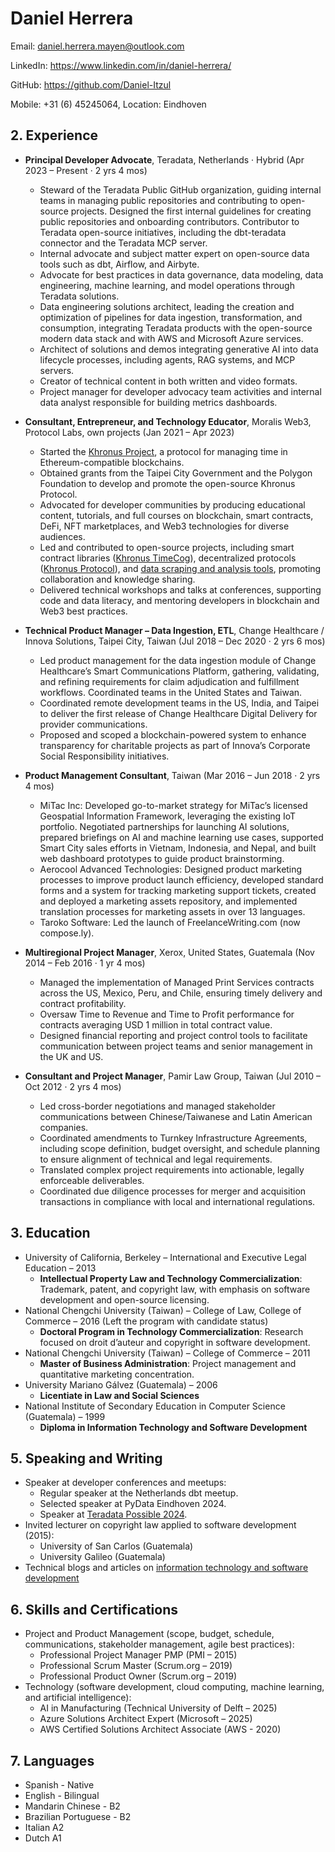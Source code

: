 # Daniel Herrera 
Email: daniel.herrera.mayen@outlook.com

LinkedIn: https://www.linkedin.com/in/daniel-herrera/

GitHub: https://github.com/Daniel-Itzul

Mobile: +31 (6) 45245064, Location: Eindhoven

## 2. Experience
* **Principal Developer Advocate**, Teradata, Netherlands · Hybrid (Apr 2023 – Present · 2 yrs 4 mos)  
    - Steward of the Teradata Public GitHub organization, guiding internal teams in managing public repositories and contributing to open-source projects. Designed the first internal guidelines for creating public repositories and onboarding contributors. Contributor to Teradata open-source initiatives, including the dbt-teradata connector and the Teradata MCP server.
    - Internal advocate and subject matter expert on open-source data tools such as dbt, Airflow, and Airbyte.  
    - Advocate for best practices in data governance, data modeling, data engineering, machine learning, and model operations through Teradata solutions.
    - Data engineering solutions architect, leading the creation and optimization of pipelines for data ingestion, transformation, and consumption, integrating Teradata products with the open-source modern data stack and with AWS and Microsoft Azure services.
    - Architect of solutions and demos integrating generative AI into data lifecycle processes, including agents, RAG systems, and MCP servers.
    - Creator of technical content in both written and video formats.
    - Project manager for developer advocacy team activities and internal data analyst responsible for building metrics dashboards.

* **Consultant, Entrepreneur, and Technology Educator**, Moralis Web3, Protocol Labs, own projects (Jan 2021 – Apr 2023)  
    - Started the [Khronus Project](https://github.com/Khronus-Project), a protocol for managing time in Ethereum-compatible blockchains.
    - Obtained grants from the Taipei City Government and the Polygon Foundation to develop and promote the open-source Khronus Protocol.
    - Advocated for developer communities by producing educational content, tutorials, and full courses on blockchain, smart contracts, DeFi, NFT marketplaces, and Web3 technologies for diverse audiences.
    - Led and contributed to open-source projects, including smart contract libraries ([Khronus TimeCog](https://github.com/Khronus-Project/Khronus_TimeCog)), decentralized protocols ([Khronus Protocol](https://github.com/Khronus-Project/Khronus_Node)), and [data scraping and analysis tools](https://www.youtube.com/watch?v=eWITn-44u5w), promoting collaboration and knowledge sharing.
    - Delivered technical workshops and talks at conferences, supporting code and data literacy, and mentoring developers in blockchain and Web3 best practices.

* **Technical Product Manager – Data Ingestion, ETL**, Change Healthcare / Innova Solutions, Taipei City, Taiwan (Jul 2018 – Dec 2020 · 2 yrs 6 mos)  
    - Led product management for the data ingestion module of Change Healthcare’s Smart Communications Platform, gathering, validating, and refining requirements for claim adjudication and fulfillment workflows. Coordinated teams in the United States and Taiwan.
    - Coordinated remote development teams in the US, India, and Taipei to deliver the first release of Change Healthcare Digital Delivery for provider communications.
    - Proposed and scoped a blockchain-powered system to enhance transparency for charitable projects as part of Innova’s Corporate Social Responsibility initiatives.

* **Product Management Consultant**, Taiwan (Mar 2016 – Jun 2018 · 2 yrs 4 mos)  
    - MiTac Inc: Developed go-to-market strategy for MiTac’s licensed Geospatial Information Framework, leveraging the existing IoT portfolio. Negotiated partnerships for launching AI solutions, prepared briefings on AI and machine learning use cases, supported Smart City sales efforts in Vietnam, Indonesia, and Nepal, and built web dashboard prototypes to guide product brainstorming.
    - Aerocool Advanced Technologies: Designed product marketing processes to improve product launch efficiency, developed standard forms and a system for tracking marketing support tickets, created and deployed a marketing assets repository, and implemented translation processes for marketing assets in over 13 languages.
    - Taroko Software: Led the launch of FreelanceWriting.com (now compose.ly).

* **Multiregional Project Manager**, Xerox, United States, Guatemala (Nov 2014 – Feb 2016 · 1 yr 4 mos)  
    - Managed the implementation of Managed Print Services contracts across the US, Mexico, Peru, and Chile, ensuring timely delivery and contract profitability.
    - Oversaw Time to Revenue and Time to Profit performance for contracts averaging USD 1 million in total contract value.
    - Designed financial reporting and project control tools to facilitate communication between project teams and senior management in the UK and US.

* **Consultant and Project Manager**, Pamir Law Group, Taiwan (Jul 2010 – Oct 2012 · 2 yrs 4 mos)  
    - Led cross-border negotiations and managed stakeholder communications between Chinese/Taiwanese and Latin American companies.
    - Coordinated amendments to Turnkey Infrastructure Agreements, including scope definition, budget oversight, and schedule planning to ensure alignment of technical and legal requirements.
    - Translated complex project requirements into actionable, legally enforceable deliverables.
    - Coordinated due diligence processes for merger and acquisition transactions in compliance with local and international regulations.

## 3. Education
* University of California, Berkeley – International and Executive Legal Education – 2013  
    - **Intellectual Property Law and Technology Commercialization**: Trademark, patent, and copyright law, with emphasis on software development and open-source licensing.
* National Chengchi University (Taiwan) – College of Law, College of Commerce – 2016 (Left the program with candidate status)  
    - **Doctoral Program in Technology Commercialization**: Research focused on droit d’auteur and copyright in software development.
* National Chengchi University (Taiwan) – College of Commerce – 2011  
    - **Master of Business Administration**: Project management and quantitative marketing concentration.
* University Mariano Gálvez (Guatemala) – 2006  
    - **Licentiate in Law and Social Sciences**
* National Institute of Secondary Education in Computer Science (Guatemala) – 1999  
    - **Diploma in Information Technology and Software Development** 

## 5. Speaking and Writing
* Speaker at developer conferences and meetups:
    * Regular speaker at the Netherlands dbt meetup.
    * Selected speaker at PyData Eindhoven 2024.
    * Speaker at [Teradata Possible 2024](https://www.youtube.com/watch?v=rQsKRYimOcY).
* Invited lecturer on copyright law applied to software development (2015):
    * University of San Carlos (Guatemala) 
    * University Galileo (Guatemala)
* Technical blogs and articles on [information technology and software development](https://medium.com/@DanielH_Takes)
 
## 6. Skills and Certifications
- Project and Product Management (scope, budget, schedule, communications, stakeholder management, agile best practices):
    - Professional Project Manager PMP (PMI – 2015)
    - Professional Scrum Master (Scrum.org – 2019)
    - Professional Product Owner (Scrum.org – 2019) 
- Technology (software development, cloud computing, machine learning, and artificial intelligence):
    - AI in Manufacturing (Technical University of Delft – 2025)
    - Azure Solutions Architect Expert (Microsoft – 2025)
    - AWS Certified Solutions Architect Associate (AWS - 2020)

## 7. Languages
- Spanish - Native
- English - Bilingual
- Mandarin Chinese - B2
- Brazilian Portuguese - B2
- Italian A2
- Dutch A1